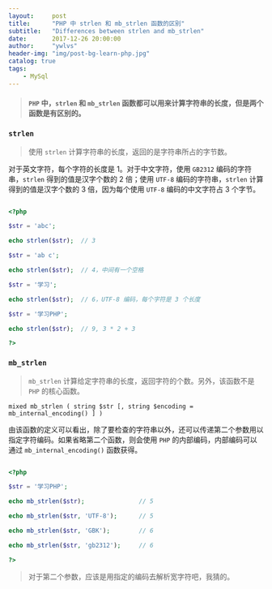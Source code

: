 ```yaml
---
layout:     post
title:      "PHP 中 strlen 和 mb_strlen 函数的区别"
subtitle:   "Differences between strlen and mb_strlen"
date:       2017-12-26 20:00:00
author:     "ywlvs"
header-img: "img/post-bg-learn-php.jpg"
catalog: true
tags:
    - MySql
---
```


> #### `PHP` 中，`strlen` 和 `mb_strlen` 函数都可以用来计算字符串的长度，但是两个函数是有区别的。

### **`strlen`**

>使用 `strlen` 计算字符串的长度，返回的是字符串所占的字节数。

对于英文字符，每个字符的长度是 1。对于中文字符，使用 `GB2312` 编码的字符串，`strlen` 得到的值是汉字个数的 2 倍；使用 `UTF-8` 编码的字符串，`strlen` 计算得到的值是汉字个数的 3 倍，因为每个使用 `UTF-8` 编码的中文字符占 3 个字节。

```php

<?php

$str = 'abc';

echo strlen($str);  // 3

$str = 'ab c';

echo strlen($str);  // 4，中间有一个空格

$str = '学习';

echo strlen($str);  // 6，UTF-8 编码，每个字符是 3 个长度

$str = '学习PHP';

echo strlen($str);  // 9, 3 * 2 + 3

?>

```

### **`mb_strlen`**

>`mb_strlen` 计算给定字符串的长度，返回字符的个数。另外，该函数不是 `PHP` 的核心函数。

```
mixed mb_strlen ( string $str [, string $encoding = mb_internal_encoding() ] )
```

由该函数的定义可以看出，除了要检查的字符串以外，还可以传递第二个参数用以指定字符编码。如果省略第二个函数，则会使用 `PHP` 的内部编码，内部编码可以通过 `mb_internal_encoding()` 函数获得。

```php

<?php

$str = '学习PHP';

echo mb_strlen($str);               // 5

echo mb_strlen($str, 'UTF-8');      // 5

echo mb_strlen($str, 'GBK');        // 6

echo mb_strlen($str, 'gb2312');     // 6

?>

```

>对于第二个参数，应该是用指定的编码去解析宽字符吧，我猜的。